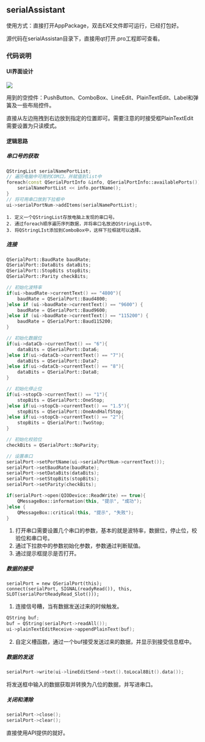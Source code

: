 ## serialAssistant

使用方式：直接打开AppPackage，双击EXE文件即可运行，已经打包好。

源代码在serialAssistan目录下，直接用qt打开.pro工程即可查看。

### 代码说明

#### UI界面设计

![](D:\CppAndC\CPPOrCProectDemo\serialAssistant\images\UI.png)

用到的空控件：PushButton、ComboBox、LineEdit、PlainTextEdit、Label和弹簧及一些布局控件。

直接从左边拖拽到右边放到指定的位置即可。需要注意的时接受框PlainTextEdit需要设置为只读模式。



#### 逻辑思路

##### 串口号的获取

```cpp
QStringList serialNamePortList;
// 遍历电脑中可用的COM口，并赋值到list中
foreach(const QSerialPortInfo &info, QSerialPortInfo::availablePorts()){
    serialNamePortList << info.portName();
}
// 将可用串口放到下拉框中
ui->serialPortNum->addItems(serialNamePortList);
```

	1. 定义一个QStringList存放电脑上发现的串口号。
 	2. 通过foreach顺序遍历序列数据，并将串口名放进QStringList中。
 	3. 将QStringLIst添加到ComboBox中，这样下拉框就可以选择。



##### 连接

```c++
QSerialPort::BaudRate baudRate;
QSerialPort::DataBits dataBits;
QSerialPort::StopBits stopBits;
QSerialPort::Parity checkBits;

// 初始化波特率
if(ui->baudRate->currentText() == "4800"){
    baudRate = QSerialPort::Baud4800;
}else if (ui->baudRate->currentText() == "9600") {
    baudRate = QSerialPort::Baud9600;
}else if (ui->baudRate->currentText() == "115200") {
    baudRate = QSerialPort::Baud115200;
}

// 初始化数据位
if(ui->dataCb->currentText() == "6"){
    dataBits = QSerialPort::Data6;
}else if(ui->dataCb->currentText() == "7"){
    dataBits = QSerialPort::Data7;
}else if(ui->dataCb->currentText() == "8"){
    dataBits = QSerialPort::Data8;
}

// 初始化停止位
if(ui->stopCb->currentText() == "1"){
    stopBits = QSerialPort::OneStop;
}else if(ui->stopCb->currentText() == "1.5"){
    stopBits = QSerialPort::OneAndHalfStop;
}else if(ui->stopCb->currentText() == "2"){
    stopBits = QSerialPort::TwoStop;
}

// 初始化校验位
checkBits = QSerialPort::NoParity;

// 设置串口
serialPort->setPortName(ui->serialPortNum->currentText());
serialPort->setBaudRate(baudRate);
serialPort->setDataBits(dataBits);
serialPort->setStopBits(stopBits);
serialPort->setParity(checkBits);

if(serialPort->open(QIODevice::ReadWrite) == true){
    QMessageBox::information(this, "提示", "成功");
}else {
    QMessageBox::critical(this, "提示", "失败");
}
```

1. 打开串口需要设置几个串口的参数，基本的就是波特率，数据位，停止位，校验位和串口号。
2. 通过下拉款中的参数初始化参数，参数通过判断赋值。
3. 通过提示框提示是否打开。

##### 数据的接受

```
serialPort = new QSerialPort(this);
connect(serialPort, SIGNAL(readyRead()), this, SLOT(serialPortReadyRead_Slot()));
```

1. 连接信号糟，当有数据发送过来的时候触发。

```c++
QString buf;
buf = QString(serialPort->readAll());
ui->plainTextEditReceive->appendPlainText(buf);
```

2. 自定义槽函数，通过一个buf接受发送过来的数据，并显示到接受信息框中。

##### 数据的发送

```C++
serialPort->write(ui->lineEditSend->text().toLocal8Bit().data());
```

将发送框中输入的数据获取并转换为八位的数据，并写进串口。

##### 关闭和清除

```C++
serialPort->close();
serialPort->clear();
```

直接使用API提供的就好。